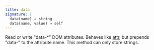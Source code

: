 ```yaml
---
title: data
signature: |
  data(name) ⇒ string
  data(name, value) ⇒ self
---
```


Read or write "data-\*" DOM attributes. Behaves like [attr](#attr), but prepends
"data-" to the attribute name. This method can only store strings.
